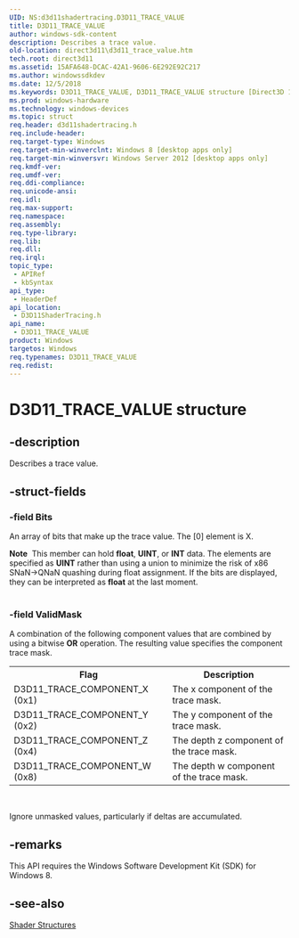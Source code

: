 ```yaml
---
UID: NS:d3d11shadertracing.D3D11_TRACE_VALUE
title: D3D11_TRACE_VALUE
author: windows-sdk-content
description: Describes a trace value.
old-location: direct3d11\d3d11_trace_value.htm
tech.root: direct3d11
ms.assetid: 15AFA648-DCAC-42A1-9606-6E292E92C217
ms.author: windowssdkdev
ms.date: 12/5/2018
ms.keywords: D3D11_TRACE_VALUE, D3D11_TRACE_VALUE structure [Direct3D 11], d3d11shadertracing/D3D11_TRACE_VALUE, direct3d11.d3d11_trace_value
ms.prod: windows-hardware
ms.technology: windows-devices
ms.topic: struct
req.header: d3d11shadertracing.h
req.include-header: 
req.target-type: Windows
req.target-min-winverclnt: Windows 8 [desktop apps only]
req.target-min-winversvr: Windows Server 2012 [desktop apps only]
req.kmdf-ver: 
req.umdf-ver: 
req.ddi-compliance: 
req.unicode-ansi: 
req.idl: 
req.max-support: 
req.namespace: 
req.assembly: 
req.type-library: 
req.lib: 
req.dll: 
req.irql: 
topic_type:
 - APIRef
 - kbSyntax
api_type:
 - HeaderDef
api_location:
 - D3D11ShaderTracing.h
api_name:
 - D3D11_TRACE_VALUE
product: Windows
targetos: Windows
req.typenames: D3D11_TRACE_VALUE
req.redist: 
---
```


# D3D11_TRACE_VALUE structure


## -description


Describes a trace value.


## -struct-fields




### -field Bits

An array of bits that make up the trace value. The [0] element is X.
            

<div class="alert"><b>Note</b>  This member can hold <b>float</b>, <b>UINT</b>, or <b>INT</b> data.
              The elements are specified as <b>UINT</b> rather than using a union to minimize the risk of x86 SNaN-&gt;QNaN quashing during float assignment.
              If the bits are displayed, they can be interpreted as <b>float</b> at the last moment.
            </div>
<div> </div>

### -field ValidMask

A combination of the following component values that are combined by using a bitwise <b>OR</b> operation.
            The resulting value specifies the component trace mask.
            

<table>
<tr>
<th>Flag</th>
<th>Description</th>
</tr>
<tr>
<td>D3D11_TRACE_COMPONENT_X (0x1)</td>
<td>The x component of the trace mask.</td>
</tr>
<tr>
<td>D3D11_TRACE_COMPONENT_Y (0x2)</td>
<td>The y component of the trace mask.</td>
</tr>
<tr>
<td>D3D11_TRACE_COMPONENT_Z (0x4)</td>
<td>The depth z component of the trace mask.</td>
</tr>
<tr>
<td>D3D11_TRACE_COMPONENT_W (0x8)</td>
<td>The depth w component of the trace mask.</td>
</tr>
</table>
 

Ignore unmasked values, particularly if deltas are accumulated.
          


## -remarks



This API requires the Windows Software Development Kit (SDK) for Windows 8.
      




## -see-also




<a href="https://msdn.microsoft.com/en-us/library/Ff476176(v=VS.85).aspx">Shader Structures</a>
 

 

